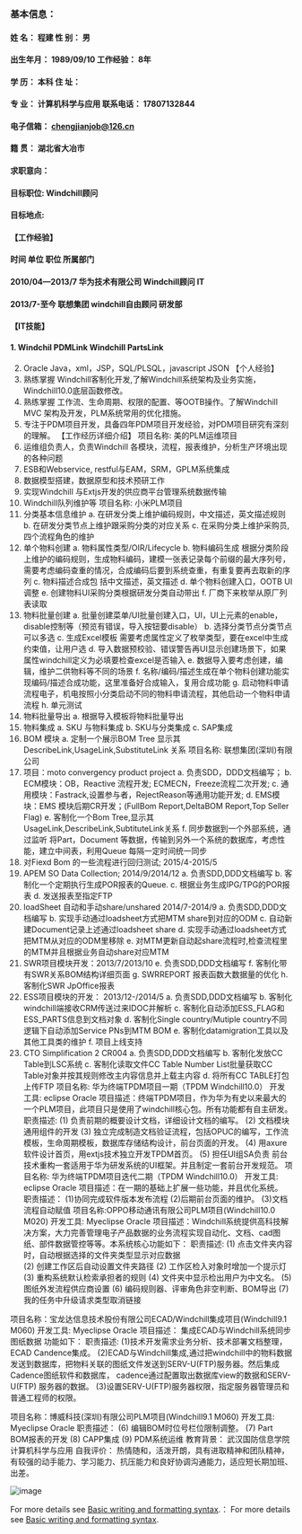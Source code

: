 ### 基本信息：
#### 姓    名：	程建	性    别：	男	
#### 出生年月：	1989/09/10	工作经验： 	8年	
#### 学    历：	本科	住    址：		
#### 专    业：	计算机科学与应用	联系电话：	17807132844	
#### 电子信箱：	chengjianjob@126.cn	
#### 籍    贯：	湖北省大冶市	
#### 求职意向：
#### 目标职位:	Windchill顾问
#### 目标地点:	
#### 【工作经验】
#### 时间	单位	职位	所属部门
#### 2010/04—2013/7	华为技术有限公司	Windchill顾问	IT
#### 2013/7-至今	联想集团	windchill自由顾问	研发部
#### 【IT技能】
#### 1.	Windchil PDMLink  Windchill PartsLink
2.	Oracle  Java，xml，JSP，SQL/PLSQL，javascript  JSON
【个人经验】
1.	熟练掌握 Windchill客制化开发,了解Windchill系统架构及业务实施，Windchill10.0底层函数修改。
2.	熟练掌握 工作流、生命周期、权限的配置、等OOTB操作。了解Windchill MVC 架构及开发，PLM系统常用的优化措施。
3.	专注于PDM项目开发，具备四年PDM项目开发经验，对PDM项目研究有深刻的理解。
【工作经历详细介绍】
项目名称: 美的PLM运维项目
1. 运维组负责人，负责Windchill 各模块，流程，报表维护，分析生产环境出现的各种问题
2. ESB和Webservice, restful与EAM，SRM，GPLM系统集成
3. 数据模型搭建，数据原型和技术预研工作
3. 实现Windchill 与Extjs开发的供应商平台管理系统数据传输
4. Windchill队列维护等
项目名称: 小米PLM项目
1.	分类基本信息维护
a. 在研发分类上维护编码规则，中文描述，英文描述规则
b. 在研发分类节点上维护跟采购分类的对应关系
c. 在采购分类上维护采购员, 四个流程角色的维护
2.	单个物料创建
a. 物料属性类型/OIR/Lifecycle
b.	物料编码生成 根据分类阶段上维护的编码规则，生成物料编码，建模一张表记录每个前缀的最大序列号，需要考虑编码查重的情况，合成编码后要到系统查重，有重复要再去取新的序列
c.	物料描述合成包 括中文描述，英文描述
d.	单个物料创建入口，OOTB UI调整
e.	创建物料UI采购分类根据研发分类自动带出
f.	厂商下来枚举从原厂列表读取
3.	物料批量创建
a. 批量创建菜单/UI批量创建入口，UI，UI上元素的enable，disable控制等（预览有错误，导入按钮要disable）
b.	选择分类节点分类节点可以多选
c.	生成Excel模板 需要考虑属性定义了枚举类型，要在excel中生成约束值，让用户选
d.	导入数据预校验、错误警告再UI显示创建场景下，如果属性windchill定义为必填要检查excel是否输入
e.	数据导入要考虑创建，编辑，维护二供物料等不同的场景
f.	名称/编码/描述生成在单个物料创建功能实现编码/描述合成功能，这里准备好合成输入，复用合成功能
g.	启动物料申请流程电子，机电按照小分类启动不同的物料申请流程，其他启动一个物料申请流程
h.	单元测试
4.	物料批量导出
a. 根据导入模板将物料批量导出
5.	物料集成
a.	SKU 与物料集成
b.	SKU与分类集成
c.	SAP集成
6.	BOM 模块
a. 定制一个展示BOM Tree 显示其 DescribeLink,UsageLink,SubstituteLink 关系
项目名称: 联想集团(深圳)有限公司
1.	项目：moto convergency product project
a.	负责SDD，DDD文档编写；
b.	ECM模块：OB，Reactive 流程开发; ECMECN，Freeze流程二次开发; 
c.	通用模块：Fastrack,设置参与者，RejectReason等通用功能开发;
d.	EMS模块：EMS 模块后期CR开发；(FullBom Report,DeltaBOM Report,Top Seller Flag)
e.	客制化一个Bom Tree,显示其UsageLink,DescribeLink,SubtituteLink关系
f.	同步数据到一个外部系统，通过监听 将Part，Document 等数据，传输到另外一个系统的数据库，考虑性能，建立中间表，利用Queue 每隔一定时间统一同步
2.	对Fiexd Bom 的一些流程进行回归测试; 2015/4-2015/5
3.	APEM SO Data Collection; 2014/9/2014/12
a.	负责SDD,DDD文档编写
b.	客制化一个定期执行生成POR报表的Queue.
c.	根据业务生成IPG/TPG的POR报表
d.	发送报表至指定FTP
4.	loadSheet 自动和手动share/unshared 2014/7-2014/9
a.	负责SDD,DDD文档编写
b.	实现手动通过loadsheet方式把MTM share到对应的ODM
c.	自动新建Document记录上述通过loadsheet share
d.	实现手动通过loadsheet方式把MTM从对应的ODM里移除
e.	对MTM更新自动起share流程时,检查流程里的MTM并且根据业务自动share对应MTM
5.	SWR项目模块开发：2013/7/2013/10
e.	负责SDD,DDD文档编写
f.	客制化带有SWR关系BOM结构详细页面
g.	SWRREPORT 报表函数大数据量的优化
h.	客制化SWR JpOffice报表
6.	ESS项目模块的开发：  2013/12-/2014/5
a.	负责SDD,DDD文档编写
b.	客制化windchill端接收CRM传送过来IDOC并解析
c.	客制化自动添加ESS_FLAG和ESS_PARTS信息到文档对象
d.	客制化Single country/Mutiple country不同逻辑下自动添加Service PNs到MTM BOM
e.	客制化datamigration工具以及其他工具类的维护
f.	项目上线支持
7.	CTO Simplification 2 CR004
a.	负责SDD,DDD文档编写
b.	客制化发放CC Table到LSC系统
c.	客制化读取文件CC Table Number List批量获取CC Table对象并按其规则修改主内容信息并上载主内容
d.	将所有CC TABLE打包上传FTP
项目名称: 华为终端TPDM项目一期（TPDM  Windchill10.0）
开发工具: eclipse Oracle
项目描述：终端TPDM项目，作为华为有史以来最大的一个PLM项目，此项目只是使用了windchill核心包。所有功能都有自主研发。
职责描述:
(1)	负责前期的概要设计文档，详细设计文档的编写。
(2)	文档模块通用组件的开发
(3)	独立完成制造文档验证流程，包括OPUC的编写，工作流模板，生命周期模板，数据库存储结构设计，前台页面的开发。
(4)	用axure软件设计首页，用extjs技术独立开发TPDM首页。
(5)	担任UI组SA负责 前台技术重构一套适用于华为研发系统的UI框架。并且制定一套前台开发规范。
项目名称: 华为终端TPDM项目迭代二期（TPDM  Windchill10.0）
开发工具: eclipse Oracle
项目描述：在一期的基础上扩展一些功能，并且优化系统。
职责描述： 
(1)协同完成软件版本发布流程
(2)后期前台页面的维护。
(3)文档流程自动赋值
项目名称:OPPO移动通讯有限公司PLM项目(Windchill10.0 M020)
开发工具: Myeclipse Oracle
项目描述：Windchill系统提供高科技解决方案，大力完善管理电子产品数据的业务流程实现自动化、文档、cad图纸、部件数据管控等等。本系统核心功能如下：
职责描述:
(1) 点击文件夹内容时，自动根据选择的文件夹类型显示对应数据                 
(2) 创建工作区后自动设置文件夹路径
(2) 工作区检入对象时增加一个提示灯
(3) 重构系统默认检索承担者的规则
(4) 文件夹中显示检出用户为中文名。
(5) 图纸外发流程供应商设置 
(6) 编码规则器、评审角色非空判断、BOM导出
(7) 我的任务中升级请求类型取消链接

项目名称：宝龙达信息技术股份有限公司ECAD/Windchill集成项目(Windchill9.1 M060)
开发工具: Myeclipse Oracle
项目描述： 集成ECAD与Windchill系统同步图纸数据 功能如下：
职责描述:
(1)技术开发需求业务分析、技术部署文档整理，ECAD Candence集成。
(2)ECAD与Windchill集成,通过把windchill中的物料数据发送到数据库，把物料关联的图纸文件发送到SERV-U(FTP)服务器。然后集成Cadence图纸软件和数据库， cadence通过配置取出数据库view的数据和SERV-U(FTP) 服务器的数据。
(3)设置SERV-U(FTP)服务器权限，指定服务器管理员和普通工程师的权限。

项目名称：博威科技(深圳)有限公司PLM项目(Windchill9.1 M060)
开发工具: Myeclipse Oracle
职责描述：
(6)	编辑BOM时位号栏位限制调整。
(7)	Part BOM报表的开发
(8)	CAPP集成
(9)	PDM系统运维
教育背景：
武汉国防信息学院	计算机科学与应用
自我评价：
热情随和，活泼开朗，具有进取精神和团队精神，有较强的动手能力、学习能力、抗压能力和良好协调沟通能力，适应短长期加班、出差。

![image](https://user-images.githubusercontent.com/94169462/141449618-bd78886e-0f18-4bc6-9f50-8cab6e5dbc03.png)

For more details see [Basic writing and formatting syntax](https://docs.github.com/en/github/writing-on-github/getting-started-with-writing-and-formatting-on-github/basic-writing-and-formatting-syntax).：
For more details see [Basic writing and formatting syntax](https://docs.github.com/en/github/writing-on-github/getting-started-with-writing-and-formatting-on-github/basic-writing-and-formatting-syntax).
